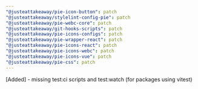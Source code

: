 ```yaml
---
"@justeattakeaway/pie-icon-button": patch
"@justeattakeaway/stylelint-config-pie": patch
"@justeattakeaway/pie-webc-core": patch
"@justeattakeaway/git-hooks-scripts": patch
"@justeattakeaway/pie-icons-configs": patch
"@justeattakeaway/pie-wrapper-react": patch
"@justeattakeaway/pie-icons-react": patch
"@justeattakeaway/pie-icons-webc": patch
"@justeattakeaway/pie-icons-vue": patch
"@justeattakeaway/pie-css": patch
---
```


[Added] - missing test:ci scripts and test:watch (for packages using vitest)
